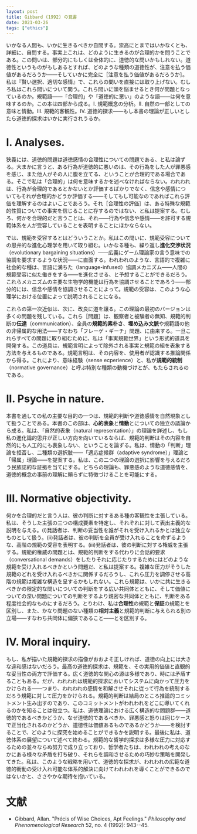 ```yaml
---
layout: post
title: Gibbard (1992) の覚書
date: 2021-03-26
tags: ["ethics"]
---
```


いかなる人間も、いかに生きるべきか自問する。崇高にとまではいかなくとも、詳細に、自問する。事実上これは、どのように生きるのが合理的かを問うことである。この問いは、部分的にもしくは全体的に、道徳的な問いかもしれない。道徳性というものがもしあるとすれば、どのような種類の道徳性が、注意を払う価値があるだろうか――そしていかに完全に［注意を払う価値があるだろうか］。私は『賢い選択、適切な感情』で、これらの問いを直接には取り上げない。むしろ私はこれら問いについて問う。これら問いに頭を悩ませるとき何が問題となっているのか。規範語――「合理的」や「道徳的に悪い」のような語――は何を意味するのか。この本は四部から成る。I. 規範概念の分析。II. 自然の一部としての意味と情動。III. 規範的客観性。IV. 道徳的探求――もし本書の理論が正しいとしたら道徳的探求はいかに実行されうるか。

# I. Analyses.
狭義には、道徳的問題は道徳感情の合理性についての問題である、と私は論ずる。大まかに言うと、ある行為が道徳的に悪いのは、その行為をした人が罪悪感を感じ、また他人がその人に腹を立てる、ということが合理的である場合である。そこで私は「合理的」は何を意味するかを述べなければならない。われわれは、行為が合理的であるとかないとか評価するばかりでなく、信念や感情についてもそれが合理的かどうか評価する――そしてもし可能なのであればこれら評価を理解するのはよいことであろう。それ［合理性の評価］は、ある特殊な規範的性質についての事実を信じることに存するのではない、と私は提案する。むしろ、何かを合理的だと言うことは、それ――行為や信念や感情――を許可する規範体系を人が受容していることを表明することにほかならない。

では、規範を受容するとはどういうことか。私はこの問いに、規範受容についての思弁的な進化心理学を用いて取り組む。いかなる種も、繰り返し**進化交渉状況**（evolutionary bargaining situations）――広義にゲーム理論家の言う意味での協調を要求するような状況――に直面する。われわれのような、言語的で複雑に社会的な種は、言語に満ちた（language-infused）協調メカニズム――人間の規範受容に似た働きをする――を進化させる、と予想することができるだろう。これらメカニズムの主要な生物学的機能は行為を協調させることであろう――部分的には、信念や感情を協調させることによって。規範の受容は、このような心理学における位置によって説明されることになる。

これらの第一次近似は、次に、改良に道を譲る。この理論の最初のバージョンは多くの問題を残している。これら［問題］は、観察者と被験者の無知、規範的判断の**伝達**（communication）、全員の**規範的素朴さ**、**埋め込み文脈**や規範語の他の非帰属的な用法――すなわち「フレーゲ・ギーチ」問題、に由来する。一旦これらすべての問題に取り組むために、私は「事実規範世界」という形式的道具を開発する。この道具は、規範言明によって除外される事実と規範の組を表象する方法を与えるものである。規範言明は、その内容を、使用者が認識する推論関係から得る。これにより、意味経験（sense ecperience）と、私が**規範的統制**（normative governance）と呼ぶ特別な種類の動機づけとが、もたらされるのである。

# II. Psyche in nature.
本書を通しての私の主要な目的の一つは、規範的判断や道徳感情を自然現象として扱うことである。本書のこの部は、**心的表象**と**情動**とについての独立の議論から成る。私は、「自然的表象（natural representation）」の理論を詳述し、もし私の進化論的思弁が正しい方向を向いているならば、規範的判断はその内容を自然的にも人工的にも表象しない、ということを論ずる。私は、情動の「判断」理論を拒否し、二種類の選択肢――「適応症候群（adaptive syndrome）」理論と「帰属」理論――を提案する。私は、この二つの理論の選択に影響を与えるだろう民族誌的な証拠を当てにする。どちらの理論も、罪悪感のような道徳感情を、道徳的概念の事前の理解に頼らずに特徴づけることを可能にする。

# III. Normative objectivity.
何かを合理的だと言う人は、彼の判断に対するある種の客観性を主張している。私は、そうした主張の三つの構成要素を特定し、それぞれに対して表出主義的な説明を与える。(i)発話者は、判断の妥当性を誰がそれを受け入れるかとは独立なものとして扱う。(ii)発話者は、彼の判断を全員が受け入れることを命ずるような、高階の規範の受容を表明する。(iii)発話者は、彼の判断に対する権威を主張する。規範的権威の問題とは、規範的判断をする代わりに会話的要求（conversational demands）をしたりそれに応じたりするためにはどのような規範を受け入れるべきかという問題だ、と私は提案する。複雑な圧力がそうした規範のどれを受け入れるべきかに関係するだろうし、これら圧力を調停させる高階の規範は複雑な構造を呈するかもしれない。これら規範は、いかに共に生きるべきかの限定的な問いについての判断をする広い共同体とともに、そして価値についての深い問題についての判断をするより親密な共同体とともに、判断をある程度社会的なものにするだろう。とりわけ、私は**合理性**の規範と**保証**の規範とを区別し、また、かなり問題のない種類の**相対主義**と規範的判断に与えられる別の立場――すなわち共同体に偏狭であること――とを区別する。

# IV. Moral inquiry.
もし、私が描いた規範的探求の描像がおおよそ正しければ、道徳の向上には大きな違和感はないだろう。最高の道徳的探求は、規範を、その実用的価値と直観的な妥当性の両方で評価する。広く道徳的な関心の源は多様であり、時には矛盾することもある。だが、われわれは規範的探求においてシステムに向かって圧力をかけられる――つまり、われわれの感情を和解させそれに従って行為を統制するだろう規範に対して圧力をかけられる。規範的判断は結局のところ推論的コミットメント生み出すのであり、このコミットメントがわれわれをどこに導いてくれるのかを知ることは役立つ。私は、道徳理論における広く構造的な問題群――道徳的であるべきかどうか、なぜ道徳的であるべきか、罪悪感と怒りは同じケースで正当化されるのかどうか、道徳性は価値あるものであるかどうか――を検討することで、どのように探究を始めることができるかを説明する。最後に私は、道徳体系の展望について述べて終わる。規範的な哲学的探求は多様な圧力に対応するための並々ならぬ努力で成り立っており、哲学者たちは、われわれの考えのなかにある様々な矛盾を打ち破り、それらを調和させるための巧妙な策略を開発してきた。私は、このような戦略を用いて、道徳的な探求が、われわれの広範な道徳的衝動の受け入れ可能な体系的解決に向けてわれわれを導くことができるのではないかと、ささやかな期待を抱いている。

# 文献
- Gibbard, Allan. "Précis of Wise Choices, Apt Feelings." *Philosophy and Phenomenological Research* 52, no. 4 (1992): 943--45. 
